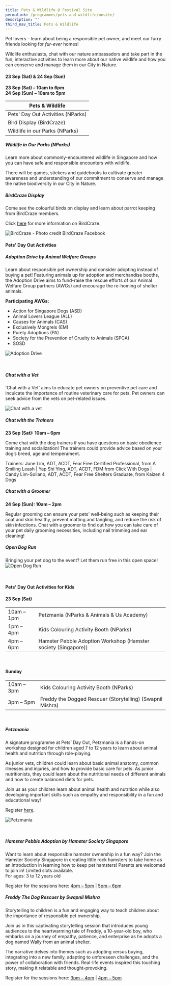 ```yaml
---
title: Pets & Wildlife @ Festival Site
permalink: /programmes/pets-and-wildlife/onsite/
description: ""
third_nav_title: Pets & Wildlife
---
```

Pet lovers – learn about being a responsible pet owner, and meet our furry friends looking for *fur-ever* homes!

Wildlife enthusiasts, chat with our nature ambassadors and take part in the fun, interactive activities to learn more about our native wildlife and how you can conserve and manage them in our City in Nature.



#### 23 Sep (Sat) &amp; 24 Sep (Sun) <br>
**23 Sep (Sat) – 10am to 6pm**  
**24 Sep (Sun) – 10am to 5pm**


| Pets &amp; Wildlife |
| -------- |
| Pets' Day Out Activities (NParks) |
| Bird Display (BirdCraze) |
| Wildlife in our Parks (NParks) |

##### **Wildlife in Our Parks (NParks)** <br>
Learn more about commonly-encountered wildlife in Singapore and how you can have safe and responsible encounters with wildlife.

There will be games, stickers and guidebooks to cultivate greater awareness and understanding of our commitment to conserve and manage the native biodiversity in our City in Nature.


##### **BirdCraze Display** <br>
Come see the colourful birds on display and learn about parrot keeping from BirdCraze members. 

Click [here](https://www.facebook.com/groups/BirdCraze.sg) for more information on BirdCraze.

![BirdCraze - Photo credit BirdCraze Facebook](/images/birdcraze%20fb%20photo.jpeg)



#### Pets'  Day Out Activities

##### **Adoption Drive by Animal Welfare Groups** <br> 

Learn about responsible pet ownership and consider adopting instead of buying a pet! Featuring animals up for adoption and merchandise booths, the Adoption Drive aims to fund-raise the rescue efforts of our Animal Welfare Group partners (AWGs) and encourage the re-homing of shelter animals.

**Participating AWGs:**
* Action for Singapore Dogs (ASD)
* Animal Lovers League (ALL)
* Causes for Animals (CAS)
* Exclusively Mongrels (EM)
* Purely Adoptions (PA)
* Society for the Prevention of Cruelty to Animals (SPCA)  
* SOSD

![Adoption Drive](/images/adoption%20drive.jpg)

<br>

##### **Chat with a Vet** <br> 

'Chat with a Vet' aims to educate pet owners on preventive pet&nbsp;care and inculcate the importance of routine&nbsp;veterinary care for pets. Pet owners can seek advice from the vets on pet-related issues.

![Chat with a vet](/images/chat%20with%20a%20vet%202.jpg)

##### **Chat with the Trainers** 
**23 Sep (Sat): 10am – 6pm**

Come chat with the dog trainers if you have questions on basic obedience training and socialization! The trainers could provide advice based on your dog’s breed, age and temperament.

Trainers: June Lim, ADT, ACDT, Fear Free Certified Professional, from A Smiling Leash | Yap Shi Ying, ADT, ACDT, FDM from Click With Dogs | Candy Lim-Soliano, ADT, ACDT, Fear Free Shelters Graduate, from Kaizen 4 Dogs

##### **Chat with a Groomer** <br> 
**24 Sep (Sun): 10am – 2pm**

Regular grooming can ensure your pets’ well-being such as keeping their coat and skin healthy, prevent matting and tangling, and reduce the risk of skin infections. Chat with a groomer to find out how you can take care of your pet daily grooming necessities, including nail trimming and ear cleaning!


##### **Open Dog Run** <br> 
Bringing your pet dog to the event? Let them run free in this open space!
![Open Dog Run](/images/dog%20run.jpg)

<br>


#### Pets' Day Out Activities for Kids

#### 23 Sep (Sat)

|   |  |
| -------- | -------- | 
| 10am – 1pm     | Petzmania (NParks &amp; Animals &amp; Us Academy) | 
| 1pm – 4pm | Kids Colouring Activity Booth (NParks) |
4pm – 6pm | Hamster Pebble Adoption Workshop (Hamster society (Singapore)) |

<br>

#### Sunday

|   |  |
| -------- | -------- | 
| 10am – 3pm | Kids Colouring Activity Booth (NParks) |
| 3pm – 5pm | Freddy the Dogged Rescuer (Storytelling) (Swapnil Mishra) |

<br>

##### **Petzmania** <br> 

A signature programme at Pets’ Day Out, Petzmania is a hands-on workshop designed for children aged 7 to 12 years to learn about animal health and nutrition through role-playing.

As junior vets, children could learn about basic animal anatomy, common illnesses and injuries, and how to provide basic care for pets. As junior nutritionists, they could learn about the nutritional needs of different animals and how to create balanced diets for pets.

Join us as your children learn about animal health and nutrition while also developing important skills such as empathy and responsibility in a fun and educational way!

Register [here](https://go.gov.sg/petzmania23sep2023).

![Petzmania](/images/petzmania.JPG)


<br>

##### **Hamster Pebble Adoption by Hamster Society Singapore** <br> 

Want to learn about responsible hamster ownership in a fun way? Join the Hamster Society Singapore in creating little rock hamsters to take home as an introduction in learning how to keep pet hamsters! Parents are welcomed to join in! Limited slots available.
<br> For ages: 3 to 12 years old
<br> 

Register for the sessions here:
[4pm – 5pm](https://go.gov.sg/pebblehamster4pm) | [5pm – 6pm](https://go.gov.sg/pebblehamster5pm)


##### **Freddy The Dog Rescuer by Swapnil Mishra**<br>

Storytelling to children is a fun and engaging way to teach children about the importance of responsible pet ownership. 

Join us in this captivating storytelling session that introduces young audiences to the heartwarming tale of Freddy, a 10-year-old boy, who embarks on a journey of empathy, patience, and enterprise as he adopts a dog named Wally from an animal shelter. 

The narrative delves into themes such as adopting versus buying, integrating into a new family, adapting to unforeseen challenges, and the power of collaboration with friends. Real-life events inspired this touching story, making it relatable and thought-provoking.

Register for the sessions here:
[3pm – 4pm](https://go.gov.sg/freddystorytelling3pm) | [4pm – 5pm](https://go.gov.sg/freddystorytelling4pm)